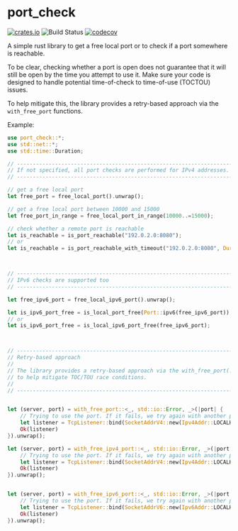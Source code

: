 # port_check
[![crates.io](https://img.shields.io/crates/v/port_check.svg)](https://crates.io/crates/port_check)
![Build Status](https://github.com/ufoscout/port-check-rs/actions/workflows/build_and_test.yml/badge.svg)
[![codecov](https://codecov.io/gh/ufoscout/port-check-rs/branch/master/graph/badge.svg)](https://codecov.io/gh/ufoscout/port-check-rs)

A simple rust library to get a free local port or to check if a port somewhere is reachable.

To be clear, checking whether a port is open does not guarantee that it will still be open by the time you attempt to use it. Make sure your code is designed to handle potential time-of-check to time-of-use (TOCTOU) issues.

To help mitigate this, the library provides a retry-based approach via the `with_free_port` functions.


Example:
```rust no_run
use port_check::*;
use std::net::*;
use std::time::Duration;

// --------------------------------------------------------------------
// If not specified, all port checks are performed for IPv4 addresses.
// --------------------------------------------------------------------

// get a free local port
let free_port = free_local_port().unwrap();

// get a free local port between 10000 and 15000
let free_port_in_range = free_local_port_in_range(10000..=15000);

// check whether a remote port is reachable
let is_reachable = is_port_reachable("192.0.2.0:8080");
// or
let is_reachable = is_port_reachable_with_timeout("192.0.2.0:8080", Duration::from_millis(10_000));



// --------------------------------------------------------------------
// IPv6 checks are supported too
// --------------------------------------------------------------------

let free_ipv6_port = free_local_ipv6_port().unwrap();

let is_ipv6_port_free = is_local_port_free(Port::ipv6(free_ipv6_port));
// or
let is_ipv6_port_free = is_local_ipv6_port_free(free_ipv6_port);



// --------------------------------------------------------------------
// Retry-based approach
//
// The library provides a retry-based approach via the with_free_port(...) function
// to help mitigate TOC/TOU race conditions.
//
// --------------------------------------------------------------------


let (server, port) = with_free_port::<_, std::io::Error, _>(|port| {
    // Trying to use the port. If it fails, we try again with another port.
    let listener = TcpListener::bind(SocketAddrV4::new(Ipv4Addr::LOCALHOST, port))?;
    Ok(listener)
}).unwrap();

let (server, port) = with_free_ipv4_port::<_, std::io::Error, _>(|port| {
    // Trying to use the port. If it fails, we try again with another port.
    let listener = TcpListener::bind(SocketAddrV4::new(Ipv4Addr::LOCALHOST, port))?;
    Ok(listener)
}).unwrap();


let (server, port) = with_free_ipv6_port::<_, std::io::Error, _>(|port| {
    // Trying to use the port. If it fails, we try again with another port.
    let listener = TcpListener::bind(SocketAddrV6::new(Ipv6Addr::LOCALHOST, port, 0, 0))?;
    Ok(listener)
}).unwrap();
```